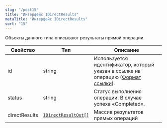 ```yaml
---
slug: "/post15"
title: "Интерфейс IDirectResults"
metaTitle: "Интерфейс IDirectResults"
sort: "15"
---
```



Объекты данного типа описывают результаты прямой операции.

| Свойство | Тип | Описание |
| --- | --- | --- |
| id | string | Используется идентификатор, который указан в ссылке на операцию ([Формат ссылки](../002-description-requests-and-responses.md)). |
| status | string | Статус выполнения операции. В случае успеха «Completed». |
| directResults | [`IDirectResultOut[]`](./16-IDirectResultOut.md) |  Массив результатов прямых операций |
